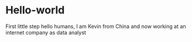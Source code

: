 # Hello-world
First little step
hello humans,
I am Kevin from China and now working at an internet company as data analyst
